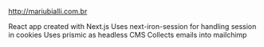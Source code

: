 http://mariubialli.com.br

React app created with Next.js
Uses next-iron-session for handling session in cookies
Uses prismic as headless CMS
Collects emails into mailchimp
